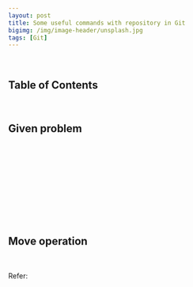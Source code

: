 ```yaml
---
layout: post
title: Some useful commands with repository in Git
bigimg: /img/image-header/unsplash.jpg
tags: [Git]
---
```




<br>

## Table of Contents





<br>

## Given problem





<br>

## 






<br>

## 





<br>

## 





<br>

## Move operation





<br>

Refer:

[]()

[]()

[]()
